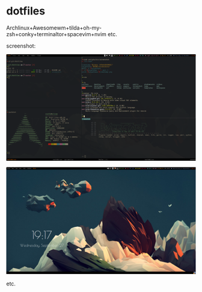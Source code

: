 # dotfiles
Archlinux+Awesomewm+tilda+oh-my-zsh+conky+terminaltor+spacevim+nvim etc.

screenshot:

![shell](./screenshot/DeepinScreenshot_20171116174459.png)

![desktop](./screenshot/DeepinScreenshot_Desktop_20170927191800.png)

etc.
